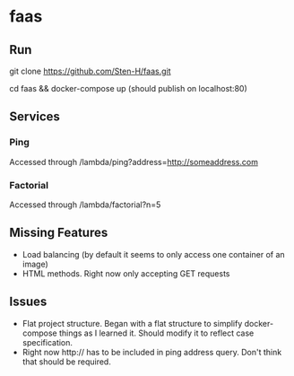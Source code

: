 # faas

## Run
git clone https://github.com/Sten-H/faas.git

cd faas && docker-compose up (should publish on localhost:80)

## Services

### Ping

Accessed through /lambda/ping?address=http://someaddress.com

### Factorial

Accessed through /lambda/factorial?n=5

## Missing Features

* Load balancing (by default it seems to only access one container of an image)
* HTML methods. Right now only accepting GET requests

## Issues

* Flat project structure. Began with a flat structure to simplify docker-compose things as I learned it. Should modify it to reflect case specification.
* Right now http:// has to be included in ping address query. Don't think that should be required.